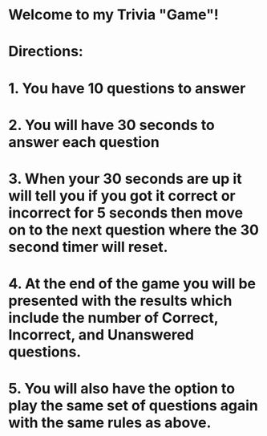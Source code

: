 # Welcome to my Trivia "Game"!

# Directions:
# 1. You have 10 questions to answer
# 2. You will have 30 seconds to answer each question
# 3. When your 30 seconds are up it will tell you if you       got it correct or incorrect for 5 seconds then move       on to the next question where the 30 second timer         will reset.
# 4. At the end of the game you will be presented with         the results which include the number of Correct,          Incorrect, and Unanswered questions.
# 5. You will also have the option to play the same set        of questions again with the same rules as above.